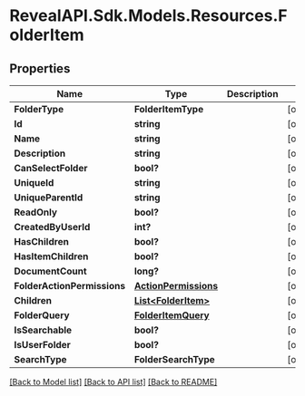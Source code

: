# RevealAPI.Sdk.Models.Resources.FolderItem
## Properties

Name | Type | Description | Notes
------------ | ------------- | ------------- | -------------
**FolderType** | **FolderItemType** |  | [optional] 
**Id** | **string** |  | [optional] 
**Name** | **string** |  | [optional] 
**Description** | **string** |  | [optional] 
**CanSelectFolder** | **bool?** |  | [optional] 
**UniqueId** | **string** |  | [optional] 
**UniqueParentId** | **string** |  | [optional] 
**ReadOnly** | **bool?** |  | [optional] 
**CreatedByUserId** | **int?** |  | [optional] 
**HasChildren** | **bool?** |  | [optional] 
**HasItemChildren** | **bool?** |  | [optional] 
**DocumentCount** | **long?** |  | [optional] 
**FolderActionPermissions** | [**ActionPermissions**](ActionPermissions.md) |  | [optional] 
**Children** | [**List&lt;FolderItem&gt;**](FolderItem.md) |  | [optional] 
**FolderQuery** | [**FolderItemQuery**](FolderItemQuery.md) |  | [optional] 
**IsSearchable** | **bool?** |  | [optional] 
**IsUserFolder** | **bool?** |  | [optional] 
**SearchType** | **FolderSearchType** |  | [optional] 

[[Back to Model list]](../README.md#documentation-for-models) [[Back to API list]](../README.md#documentation-for-api-endpoints) [[Back to README]](../README.md)

